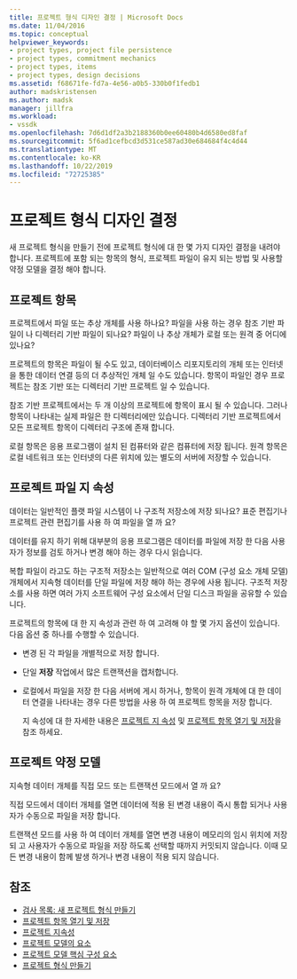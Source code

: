 ```yaml
---
title: 프로젝트 형식 디자인 결정 | Microsoft Docs
ms.date: 11/04/2016
ms.topic: conceptual
helpviewer_keywords:
- project types, project file persistence
- project types, commitment mechanics
- project types, items
- project types, design decisions
ms.assetid: f68671fe-fd7a-4e56-a0b5-330b0f1fedb1
author: madskristensen
ms.author: madsk
manager: jillfra
ms.workload:
- vssdk
ms.openlocfilehash: 7d6d1df2a3b2188360b0ee60480b4d6580ed8faf
ms.sourcegitcommit: 5f6ad1cefbcd3d531ce587ad30e684684f4c4d44
ms.translationtype: MT
ms.contentlocale: ko-KR
ms.lasthandoff: 10/22/2019
ms.locfileid: "72725385"
---
```

# <a name="project-type-design-decisions"></a>프로젝트 형식 디자인 결정
새 프로젝트 형식을 만들기 전에 프로젝트 형식에 대 한 몇 가지 디자인 결정을 내려야 합니다. 프로젝트에 포함 되는 항목의 형식, 프로젝트 파일이 유지 되는 방법 및 사용할 약정 모델을 결정 해야 합니다.

## <a name="project-items"></a>프로젝트 항목
 프로젝트에서 파일 또는 추상 개체를 사용 하나요? 파일을 사용 하는 경우 참조 기반 파일이 나 디렉터리 기반 파일이 되나요? 파일이 나 추상 개체가 로컬 또는 원격 중 어디에 있나요?

 프로젝트의 항목은 파일이 될 수도 있고, 데이터베이스 리포지토리의 개체 또는 인터넷을 통한 데이터 연결 등의 더 추상적인 개체 일 수도 있습니다. 항목이 파일인 경우 프로젝트는 참조 기반 또는 디렉터리 기반 프로젝트 일 수 있습니다.

 참조 기반 프로젝트에서는 두 개 이상의 프로젝트에 항목이 표시 될 수 있습니다. 그러나 항목이 나타내는 실제 파일은 한 디렉터리에만 있습니다. 디렉터리 기반 프로젝트에서 모든 프로젝트 항목이 디렉터리 구조에 존재 합니다.

 로컬 항목은 응용 프로그램이 설치 된 컴퓨터와 같은 컴퓨터에 저장 됩니다. 원격 항목은 로컬 네트워크 또는 인터넷의 다른 위치에 있는 별도의 서버에 저장할 수 있습니다.

## <a name="project-file-persistence"></a>프로젝트 파일 지 속성
 데이터는 일반적인 플랫 파일 시스템이 나 구조적 저장소에 저장 되나요? 표준 편집기나 프로젝트 관련 편집기를 사용 하 여 파일을 열 까 요?

 데이터를 유지 하기 위해 대부분의 응용 프로그램은 데이터를 파일에 저장 한 다음 사용자가 정보를 검토 하거나 변경 해야 하는 경우 다시 읽습니다.

 복합 파일이 라고도 하는 구조적 저장소는 일반적으로 여러 COM (구성 요소 개체 모델) 개체에서 지속형 데이터를 단일 파일에 저장 해야 하는 경우에 사용 됩니다. 구조적 저장소를 사용 하면 여러 가지 소프트웨어 구성 요소에서 단일 디스크 파일을 공유할 수 있습니다.

 프로젝트의 항목에 대 한 지 속성과 관련 하 여 고려해 야 할 몇 가지 옵션이 있습니다. 다음 옵션 중 하나를 수행할 수 있습니다.

- 변경 된 각 파일을 개별적으로 저장 합니다.

- 단일 **저장** 작업에서 많은 트랜잭션을 캡처합니다.

- 로컬에서 파일을 저장 한 다음 서버에 게시 하거나, 항목이 원격 개체에 대 한 데이터 연결을 나타내는 경우 다른 방법을 사용 하 여 프로젝트 항목을 저장 합니다.

  지 속성에 대 한 자세한 내용은 [프로젝트 지 속성](../../extensibility/internals/project-persistence.md) 및 [프로젝트 항목 열기 및 저장](../../extensibility/internals/opening-and-saving-project-items.md)을 참조 하세요.

## <a name="project-commitment-model"></a>프로젝트 약정 모델
 지속형 데이터 개체를 직접 모드 또는 트랜잭션 모드에서 열 까 요?

 직접 모드에서 데이터 개체를 열면 데이터에 적용 된 변경 내용이 즉시 통합 되거나 사용자가 수동으로 파일을 저장 합니다.

 트랜잭션 모드를 사용 하 여 데이터 개체를 열면 변경 내용이 메모리의 임시 위치에 저장 되 고 사용자가 수동으로 파일을 저장 하도록 선택할 때까지 커밋되지 않습니다. 이때 모든 변경 내용이 함께 발생 하거나 변경 내용이 적용 되지 않습니다.

## <a name="see-also"></a>참조
- [검사 목록: 새 프로젝트 형식 만들기](../../extensibility/internals/checklist-creating-new-project-types.md)
- [프로젝트 항목 열기 및 저장](../../extensibility/internals/opening-and-saving-project-items.md)
- [프로젝트 지속성](../../extensibility/internals/project-persistence.md)
- [프로젝트 모델의 요소](../../extensibility/internals/elements-of-a-project-model.md)
- [프로젝트 모델 핵심 구성 요소](../../extensibility/internals/project-model-core-components.md)
- [프로젝트 형식 만들기](../../extensibility/internals/creating-project-types.md)